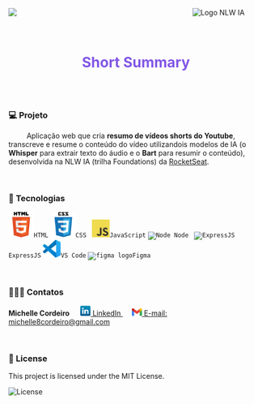 <!--Banner session-->
<p>
  <img src="https://i.postimg.cc/gkShTXDv/rocketseat.png' alt="Logo Rocketseat" tittle="Logo Rocketseat" width="200" align="left">
  <img src="https://i.postimg.cc/NG2DShFD/tag-ia.png" alt="Logo NLW IA" tittle="Logo NLW IA" width="140" align="right">
</p>
<br><br><br>

<!--Title session-->
<h1 align="center" style="color:#8257e6">Short Summary</h1>

<div align="center">
  <!-- <video src=""></video> -->
</div>
<br><br>

<!-- Project infos session -->
<h3> 💻 Projeto </h3>

&emsp; &emsp; Aplicação web que cria **resumo de vídeos shorts do Youtube**, transcreve e resume o conteúdo do vídeo utilizandois modelos de IA (o **Whisper** para extrair texto do áudio e o **Bart** para resumir o conteúdo), desenvolvida na NLW IA (trilha Foundations) da  <a href="https://www.rocketseat.com.br/">RocketSeat</a>.

<br>

<!-- Tools used -->
<h3> 🚀 Tecnologias </h3>

<p>
<code><img height="50" width='50' src="https://raw.githubusercontent.com/github/explore/80688e429a7d4ef2fca1e82350fe8e3517d3494d/topics/html/html.png" alt="HTML">HTML</code>
<code><img height="50" width='50' src="https://raw.githubusercontent.com/github/explore/80688e429a7d4ef2fca1e82350fe8e3517d3494d/topics/css/css.png" alt="CSS">CSS </code>
<code><img height="35" width='35' src="https://raw.githubusercontent.com/github/explore/80688e429a7d4ef2fca1e82350fe8e3517d3494d/topics/javascript/javascript.png" alt="JavaScript">JavaScript</code>
<code><img height="60" width='60' src="https://i.postimg.cc/qqhV91YY/node.png" alt="Node"> Node </code>
<code><img height="80" width='80' src="https://i.postimg.cc/CdTt9SbB/express2.png"
alt="ExpressJS">ExpressJS</code>
  <code><img height="35" width='35' alt="vs code logo" src="https://raw.githubusercontent.com/github/explore/80688e429a7d4ef2fca1e82350fe8e3517d3494d/topics/visual-studio-code/visual-studio-code.png">VS Code</code>
    <code><img height="33" width='33' alt="figma logo" src="https://cdn.jsdelivr.net/gh/devicons/devicon/icons/figma/figma-original.svg"/>Figma</code>
</p>

<br>

<h3> 👩🏼‍💻 Contatos </h3>

<p>
  <strong>Michelle Cordeiro</strong> &emsp; 
  <a href="https://www.linkedin.com/in/michelle-cordeiro/"> 
    <img src="https://github.com/MichelleCordeiro/MichelleCordeiro/blob/main/logos/linkedin.png?raw=true" alt="logo linkedin" width="20"/> LinkedIn
  </a> &emsp;
  <a href="michelle8cordeiro@gmail.com">
    <img src="https://github.com/MichelleCordeiro/MichelleCordeiro/blob/main/logos/gmail.png?raw=true" alt="logo gmail" width="20"/>
    E-mail: michelle8cordeiro@gmail.com
  </a>
</p>

<br>

<!-- Licenças -->
<h3 align="left"> 📝 License </h3>

This project is licensed under the MIT License.

<img alt="License" src="https://img.shields.io/static/v1?label=license&message=MIT&color=49AA26&labelColor=000000">

<br><br>